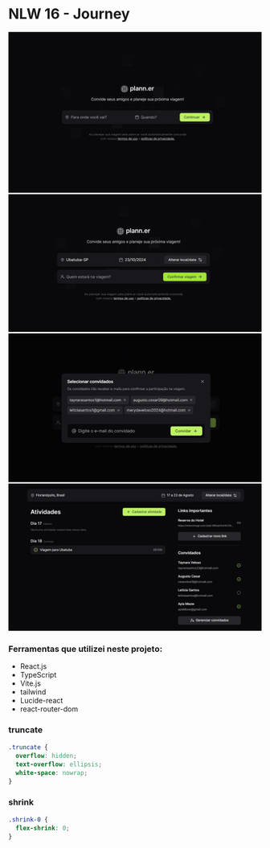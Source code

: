 # NLW 16 - Journey

![imagebackground](/public/pageHome.jpg)
![imagebackground](/public/initialPage.jpg)
![imagebackground](/public/modal_initial_page.jpg)
![imagebackground](/public/pageTripDetails.jpg)

### Ferramentas que utilizei neste projeto:
- React.js
- TypeScript
- Vite.js
- tailwind
- Lucide-react
- react-router-dom

### truncate
```css
.truncate {
  overflow: hidden;
  text-overflow: ellipsis;
  white-space: nowrap;
}
```
### shrink
```css
.shrink-0 {
  flex-shrink: 0;
}
```